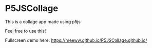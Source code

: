 # P5JSCollage
This is a collage app made using p5js

Feel free to use this!

Fullscreen demo here: https://meeww.github.io/P5JSCollage.github.io/
